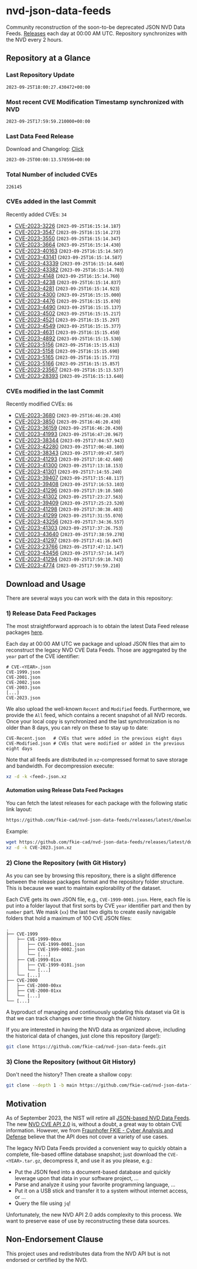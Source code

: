 # nvd-json-data-feeds

Community reconstruction of the soon-to-be deprecated JSON NVD Data Feeds. 
[Releases](https://github.com/fkie-cad/nvd-json-data-feeds/releases/latest) each day at 00:00 AM UTC.
Repository synchronizes with the NVD every 2 hours.

## Repository at a Glance

### Last Repository Update

```plain
2023-09-25T18:00:27.430472+00:00
```

### Most recent CVE Modification Timestamp synchronized with NVD

```plain
2023-09-25T17:59:59.210000+00:00
```

### Last Data Feed Release

Download and Changelog: [Click](https://github.com/fkie-cad/nvd-json-data-feeds/releases/latest)

```plain
2023-09-25T00:00:13.570596+00:00
```

### Total Number of included CVEs

```plain
226145
```

### CVEs added in the last Commit

Recently added CVEs: `34`

* [CVE-2023-3226](CVE-2023/CVE-2023-32xx/CVE-2023-3226.json) (`2023-09-25T16:15:14.187`)
* [CVE-2023-3547](CVE-2023/CVE-2023-35xx/CVE-2023-3547.json) (`2023-09-25T16:15:14.273`)
* [CVE-2023-3550](CVE-2023/CVE-2023-35xx/CVE-2023-3550.json) (`2023-09-25T16:15:14.347`)
* [CVE-2023-3664](CVE-2023/CVE-2023-36xx/CVE-2023-3664.json) (`2023-09-25T16:15:14.430`)
* [CVE-2023-40163](CVE-2023/CVE-2023-401xx/CVE-2023-40163.json) (`2023-09-25T16:15:14.507`)
* [CVE-2023-43141](CVE-2023/CVE-2023-431xx/CVE-2023-43141.json) (`2023-09-25T16:15:14.587`)
* [CVE-2023-43339](CVE-2023/CVE-2023-433xx/CVE-2023-43339.json) (`2023-09-25T16:15:14.640`)
* [CVE-2023-43382](CVE-2023/CVE-2023-433xx/CVE-2023-43382.json) (`2023-09-25T16:15:14.703`)
* [CVE-2023-4148](CVE-2023/CVE-2023-41xx/CVE-2023-4148.json) (`2023-09-25T16:15:14.760`)
* [CVE-2023-4238](CVE-2023/CVE-2023-42xx/CVE-2023-4238.json) (`2023-09-25T16:15:14.837`)
* [CVE-2023-4281](CVE-2023/CVE-2023-42xx/CVE-2023-4281.json) (`2023-09-25T16:15:14.923`)
* [CVE-2023-4300](CVE-2023/CVE-2023-43xx/CVE-2023-4300.json) (`2023-09-25T16:15:15.000`)
* [CVE-2023-4476](CVE-2023/CVE-2023-44xx/CVE-2023-4476.json) (`2023-09-25T16:15:15.070`)
* [CVE-2023-4490](CVE-2023/CVE-2023-44xx/CVE-2023-4490.json) (`2023-09-25T16:15:15.137`)
* [CVE-2023-4502](CVE-2023/CVE-2023-45xx/CVE-2023-4502.json) (`2023-09-25T16:15:15.217`)
* [CVE-2023-4521](CVE-2023/CVE-2023-45xx/CVE-2023-4521.json) (`2023-09-25T16:15:15.297`)
* [CVE-2023-4549](CVE-2023/CVE-2023-45xx/CVE-2023-4549.json) (`2023-09-25T16:15:15.377`)
* [CVE-2023-4631](CVE-2023/CVE-2023-46xx/CVE-2023-4631.json) (`2023-09-25T16:15:15.450`)
* [CVE-2023-4892](CVE-2023/CVE-2023-48xx/CVE-2023-4892.json) (`2023-09-25T16:15:15.530`)
* [CVE-2023-5156](CVE-2023/CVE-2023-51xx/CVE-2023-5156.json) (`2023-09-25T16:15:15.613`)
* [CVE-2023-5158](CVE-2023/CVE-2023-51xx/CVE-2023-5158.json) (`2023-09-25T16:15:15.690`)
* [CVE-2023-5165](CVE-2023/CVE-2023-51xx/CVE-2023-5165.json) (`2023-09-25T16:15:15.773`)
* [CVE-2023-5166](CVE-2023/CVE-2023-51xx/CVE-2023-5166.json) (`2023-09-25T16:15:15.857`)
* [CVE-2023-23567](CVE-2023/CVE-2023-235xx/CVE-2023-23567.json) (`2023-09-25T16:15:13.537`)
* [CVE-2023-28393](CVE-2023/CVE-2023-283xx/CVE-2023-28393.json) (`2023-09-25T16:15:13.640`)


### CVEs modified in the last Commit

Recently modified CVEs: `86`

* [CVE-2023-3680](CVE-2023/CVE-2023-36xx/CVE-2023-3680.json) (`2023-09-25T16:46:20.430`)
* [CVE-2023-3850](CVE-2023/CVE-2023-38xx/CVE-2023-3850.json) (`2023-09-25T16:46:20.430`)
* [CVE-2023-36159](CVE-2023/CVE-2023-361xx/CVE-2023-36159.json) (`2023-09-25T16:46:20.430`)
* [CVE-2023-41993](CVE-2023/CVE-2023-419xx/CVE-2023-41993.json) (`2023-09-25T16:47:20.967`)
* [CVE-2023-38344](CVE-2023/CVE-2023-383xx/CVE-2023-38344.json) (`2023-09-25T17:04:57.943`)
* [CVE-2023-42280](CVE-2023/CVE-2023-422xx/CVE-2023-42280.json) (`2023-09-25T17:06:48.100`)
* [CVE-2023-38343](CVE-2023/CVE-2023-383xx/CVE-2023-38343.json) (`2023-09-25T17:09:47.507`)
* [CVE-2023-41293](CVE-2023/CVE-2023-412xx/CVE-2023-41293.json) (`2023-09-25T17:10:42.680`)
* [CVE-2023-41300](CVE-2023/CVE-2023-413xx/CVE-2023-41300.json) (`2023-09-25T17:13:18.153`)
* [CVE-2023-41301](CVE-2023/CVE-2023-413xx/CVE-2023-41301.json) (`2023-09-25T17:14:55.240`)
* [CVE-2023-39407](CVE-2023/CVE-2023-394xx/CVE-2023-39407.json) (`2023-09-25T17:15:48.117`)
* [CVE-2023-39408](CVE-2023/CVE-2023-394xx/CVE-2023-39408.json) (`2023-09-25T17:16:53.103`)
* [CVE-2023-41296](CVE-2023/CVE-2023-412xx/CVE-2023-41296.json) (`2023-09-25T17:19:10.580`)
* [CVE-2023-41302](CVE-2023/CVE-2023-413xx/CVE-2023-41302.json) (`2023-09-25T17:23:27.563`)
* [CVE-2023-39409](CVE-2023/CVE-2023-394xx/CVE-2023-39409.json) (`2023-09-25T17:25:23.520`)
* [CVE-2023-41298](CVE-2023/CVE-2023-412xx/CVE-2023-41298.json) (`2023-09-25T17:30:38.403`)
* [CVE-2023-41299](CVE-2023/CVE-2023-412xx/CVE-2023-41299.json) (`2023-09-25T17:31:55.070`)
* [CVE-2023-43256](CVE-2023/CVE-2023-432xx/CVE-2023-43256.json) (`2023-09-25T17:34:36.557`)
* [CVE-2023-41303](CVE-2023/CVE-2023-413xx/CVE-2023-41303.json) (`2023-09-25T17:37:26.753`)
* [CVE-2023-43640](CVE-2023/CVE-2023-436xx/CVE-2023-43640.json) (`2023-09-25T17:38:59.270`)
* [CVE-2023-41297](CVE-2023/CVE-2023-412xx/CVE-2023-41297.json) (`2023-09-25T17:41:16.047`)
* [CVE-2023-23766](CVE-2023/CVE-2023-237xx/CVE-2023-23766.json) (`2023-09-25T17:47:12.147`)
* [CVE-2023-43456](CVE-2023/CVE-2023-434xx/CVE-2023-43456.json) (`2023-09-25T17:57:14.147`)
* [CVE-2023-41294](CVE-2023/CVE-2023-412xx/CVE-2023-41294.json) (`2023-09-25T17:59:10.743`)
* [CVE-2023-4774](CVE-2023/CVE-2023-47xx/CVE-2023-4774.json) (`2023-09-25T17:59:59.210`)


## Download and Usage

There are several ways you can work with the data in this repository:

### 1) Release Data Feed Packages

The most straightforward approach is to obtain the latest Data Feed release packages [here](https://github.com/fkie-cad/nvd-json-data-feeds/releases/latest).

Each day at 00:00 AM UTC we package and upload JSON files that aim to reconstruct the legacy NVD CVE Data Feeds.
Those are aggregated by the `year` part of the CVE identifier:

```
# CVE-<YEAR>.json
CVE-1999.json
CVE-2001.json
CVE-2002.json
CVE-2003.json
[...]
CVE-2023.json
```

We also upload the well-known `Recent` and `Modified` feeds.
Furthermore, we provide the `All` feed, which contains a recent snapshot of all NVD records.
Once your local copy is synchronized and the last synchronization is no older than 8 days, you can rely on these to stay up to date:

```plain
CVE-Recent.json   # CVEs that were added in the previous eight days
CVE-Modified.json # CVEs that were modified or added in the previous eight days
```

Note that all feeds are distributed in `xz`-compressed format to save storage and bandwidth.
For decompression execute:

```sh
xz -d -k <feed>.json.xz
```


#### Automation using Release Data Feed Packages

You can fetch the latest releases for each package with the following static link layout:

```sh
https://github.com/fkie-cad/nvd-json-data-feeds/releases/latest/download/CVE-<YEAR>.json.xz
```

Example:

```sh
wget https://github.com/fkie-cad/nvd-json-data-feeds/releases/latest/download/CVE-2023.json.xz
xz -d -k CVE-2023.json.xz
```

### 2) Clone the Repository (with Git History)

As you can see by browsing this repository, there is a slight difference between the release packages format and the repository folder structure.
This is because we want to maintain explorability of the dataset.

Each CVE gets its own JSON file, e.g., `CVE-1999-0001.json`.
Here, each file is put into a folder layout that first sorts by CVE `year` identifier part and then by `number` part.
We mask (`xx`) the last two digits to create easily navigable folders that hold a maximum of 100 CVE JSON files:

```plain
.
├── CVE-1999
│   ├── CVE-1999-00xx
│   │   ├── CVE-1999-0001.json
│   │   ├── CVE-1999-0002.json
│   │   └── [...]
│   ├── CVE-1999-01xx
│   │   ├── CVE-1999-0101.json
│   │   └── [...]
│   └── [...]
├── CVE-2000
│   ├── CVE-2000-00xx
│   ├── CVE-2000-01xx
│   └── [...]
└── [...]
```

A byproduct of managing and continuously updating this dataset via Git is that we can track changes over time through the Git history.

If you are interested in having the NVD data as organized above, including the historical data of changes, just clone this repository (large!):

```sh
git clone https://github.com/fkie-cad/nvd-json-data-feeds.git
```

### 3) Clone the Repository (without Git History)

Don't need the history? Then create a shallow copy:

```sh
git clone --depth 1 -b main https://github.com/fkie-cad/nvd-json-data-feeds.git
```

## Motivation

As of September 2023, the NIST will retire all [JSON-based NVD Data Feeds](https://nvd.nist.gov/vuln/data-feeds#divRetirementBanner-1).
The new [NVD CVE API 2.0](https://nvd.nist.gov/developers/vulnerabilities) is, without a doubt, a great way to obtain CVE information.
However, we from [Fraunhofer FKIE - Cyber Analysis and Defense](https://www.fkie.fraunhofer.de/en/departments/cad.html) believe that the API does not cover a variety of use cases.

The legacy NVD Data Feeds provided a convenient way to quickly obtain a complete, file-based offline database snapshot; just download the `CVE-<YEAR>.tar.gz`, decompress it, and use it as you please, e.g.:

* Put the JSON feed into a document-based database and quickly leverage upon that data in your software project, ...
* Parse and analyze it using your favorite programming language, ...
* Put it on a USB stick and transfer it to a system without internet access, or ...
* Query the file using `jq`!

Unfortunately, the new NVD API 2.0 adds complexity to this process.
We want to preserve ease of use by reconstructing these data sources.

## Non-Endorsement Clause

This project uses and redistributes data from the NVD API but is not endorsed or certified by the NVD.